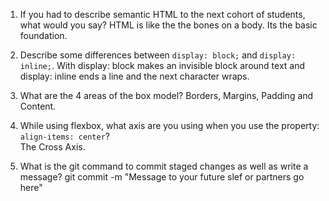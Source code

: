 1. If you had to describe semantic HTML to the next cohort of students, what would you say?
HTML is like the the bones on a body. Its the basic foundation.

2. Describe some differences between ```display: block;``` and ```display: inline;```.
    With display: block makes an invisible block around text and display: inline ends a line and the next character wraps.

3. What are the 4 areas of the box model?
    Borders, Margins, Padding and Content.

4. While using flexbox, what axis are you using when you use the property: ```align-items: center```?  
    The Cross Axis. 

5. What is the git command to commit staged changes as well as write a message? 
    git commit -m "Message to your future slef or partners go here"